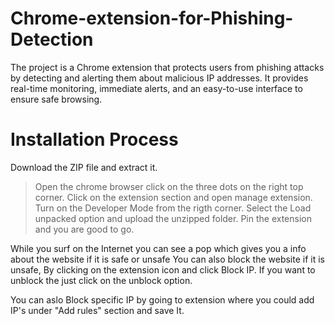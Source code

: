 # Chrome-extension-for-Phishing-Detection
The project is a Chrome extension that protects users from phishing attacks by detecting and alerting them about malicious IP addresses. It provides real-time monitoring, immediate alerts, and an easy-to-use interface to ensure safe browsing.

# Installation Process
Download the ZIP file and extract it.
> Open the chrome browser click on the three dots on the right top corner.
> Click on the extension section and open manage extension.
> Turn on the Developer Mode from the rigth corner.
> Select the Load unpacked option and upload the unzipped folder.
> Pin the extension and you are good to go.

While you surf on the Internet you can see a pop which gives you a info about the website if it is safe or unsafe 
You can also block the website if it is unsafe, By clicking on the extension icon and click Block IP.
If you want to unblock the just click on the unblock option. 

You can aslo Block specific IP by going to extension where you could add IP's under "Add rules" section and save It.

